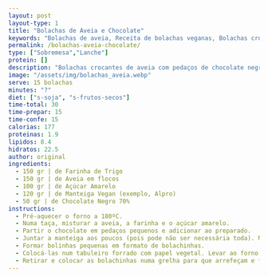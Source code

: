 ```yaml
---
layout: post
layout-type: 1
title: "Bolachas de Aveia e Chocolate"
keywords: "Bolachas de aveia, Receita de bolachas veganas, Bolachas crocantes com chocolate, Bolachas caseiras sem soja, Lanche saudável com aveia, Sobremesa fácil com aveia, Bolachas veganas de aveia e chocolate, Snack prático e vegano, Receita sem ovos e sem leite, Sobremesa rápida e económica"
permalink: /bolachas-aveia-chocolate/
type: ["Sobremesa","Lanche"]
protein: []
description: "Bolachas crocantes de aveia com pedaços de chocolate negro"
image: "/assets/img/bolachas_aveia.webp"
serve: 15 bolachas
minutes: "?"
diet: ["s-soja", "s-frutos-secos"]
time-total: 30
time-prepar: 15
time-confe: 15
calorias: 177
proteinas: 1.9
lipidos: 8.4
hidratos: 22.5
author: original
ingredients:
  - 150 gr | de Farinha de Trigo
  - 150 gr | de Aveia em flocos
  - 100 gr | de Açúcar Amarelo
  - 120 gr | de Manteiga Vegan (exemplo, Alpro)
  - 50 gr | de Chocolate Negro 70%
instructions:
  - Pré-aquecer o forno a 180ºC.
  - Numa taça, misturar a aveia, a farinha e o açúcar amarelo.
  - Partir o chocolate em pedaços pequenos e adicionar ao preparado.
  - Juntar a manteiga aos poucos (pois pode não ser necessária toda). Misturar até conseguir obter uma bola.
  - Formar bolinhas pequenas em formato de bolachinhas.
  - Colocá-las num tabuleiro forrado com papel vegetal. Levar ao forno a 180º durante cerca de 15 minutos (dependendo do forno).
  - Retirar e colocar as bolachinhas numa grelha para que arrefeçam e fiquem crocantes.
---
```

